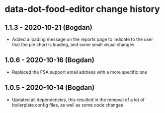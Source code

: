 # data-dot-food-editor change history

## 1.1.3 - 2020-10-21 (Bogdan)

- Added a loading message on the reports page to indicate to the user that the
  pie chart is loading, and some small visual changes

## 1.0.6 - 2020-10-16 (Bogdan)

- Replaced the FSA support email address with a more specific one

## 1.0.5 - 2020-10-14 (Bogdan)

- Updated all dependencies, this resulted in the removal of a lot of boilerplate
  config files, as well as some code changes
